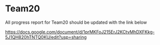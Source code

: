 # Team20

All progress report for Team20 should be updated with the link below

https://docs.google.com/document/d/1prMKFoJ215ErJ2KCtvMhDXFKkg-5J1QH820hTNTQ0KU/edit?usp=sharing
